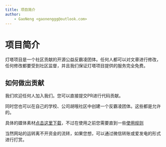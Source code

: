 ```yaml
---
title: 项目简介
author: 
    - GaoNeng <gaonenggg@outlook.com>
---
```


# 项目简介

灯塔项目是一个社区贡献的开源公益反霸凌团体。任何人都可以对文章进行修改，任何修改都要受到社区监督，并且我们保证灯塔项目提供的服务完全免费。

## 如何做出贡献

我们欢迎任何人加入我们。您可以直接提交PR进行代码贡献。

同时您也可以在自己的学校、公司胡哦社区中创建一个反霸凌团体。这些都是允许的。

具体的媒体素材[点击这里下载](https://pan.baidu.com/s/1h7W5guaZ9VFqOhEVqhmGGg?pwd=5kd8)，不过在使用之前您需要直到一些[使用规则](media-use-rules)

当然网站的运转离不开资金的流转，如果您想，可以通过微信转账或爱发电的形式进行打赏。